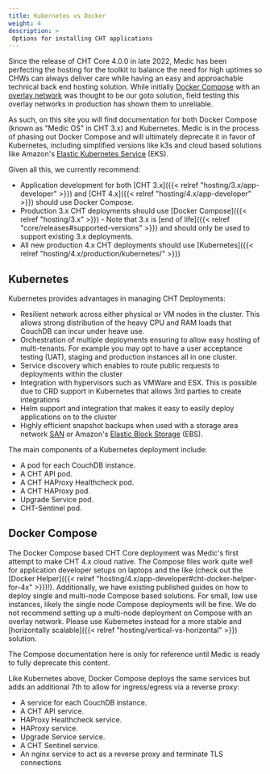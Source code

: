 ```yaml
---
title: Kubernetes vs Docker
weight: 4
description: >
 Options for installing CHT applications
---
```


Since the release of CHT Core 4.0.0 in late 2022, Medic has been perfecting the hosting for the toolkit to balance the need for high uptimes so CHWs can always deliver care while having an easy and approachable technical back end hosting solution.  While initially [Docker Compose](https://docs.docker.com/compose/) with an [overlay network](https://docs.docker.com/compose/networking/#multi-host-networking) was thought to be our goto solution, field testing this overlay networks in production has shown them to unreliable.  

As such, on this site you will find documentation for both Docker Compose (known as "Medic OS" in CHT 3.x) and Kubernetes. Medic is in the process of phasing out Docker Compose and will ultimately deprecate it in favor of Kubernetes, including simplified versions like k3s and cloud based solutions like Amazon's [Elastic Kubernetes Service](https://aws.amazon.com/eks/) (EKS).

Given all this, we currently recommend:
* Application development for both [CHT 3.x]({{< relref "hosting/3.x/app-developer" >}}) and [CHT 4.x]({{< relref "hosting/4.x/app-developer" >}}) should use Docker Compose.
* Production 3.x CHT deployments should use [Docker Compose]({{< relref "hosting/3.x" >}})  - Note that 3.x is [end of life]({{< relref "core/releases#supported-versions" >}})  and should only be used to support existing 3.x deployments.
* All new production 4.x CHT deployments should use [Kubernetes]({{< relref "hosting/4.x/production/kubernetes/" >}})

## Kubernetes

Kubernetes provides advantages in managing CHT Deployments:

* Resilient network across either physical or VM nodes in the cluster. This allows strong distribution of the heavy CPU and RAM loads that CouchDB can incur under heave use.
* Orchestration of multiple deployments ensuring to allow easy hosting of multi-tenants. For example you may opt to have a user acceptance testing (UAT), staging and production instances all in one cluster.  
* Service discovery which  enables to route public requests to deployments within the cluster 
* Integration with hypervisors such as VMWare and ESX. This is possible due to CRD support in Kubernetes that allows 3rd parties to create integrations
* Helm support and integration that makes it easy to easily deploy applications on to the cluster
* Highly efficient snapshot backups when used with a storage area network [SAN](https://en.wikipedia.org/wiki/Storage_area_network) or Amazon's [Elastic Block Storage](https://aws.amazon.com/ebs/) (EBS).

The main components of a Kubernetes deployment include:

* A pod for each CouchDB instance.
* A CHT API pod.
* A CHT HAProxy Healthcheck pod.
* A CHT HAProxy pod.
* Upgrade Service pod.
* CHT-Sentinel pod.

## Docker Compose

The Docker Compose based CHT Core deployment  was Medic's first attempt to make CHT 4.x cloud native.  The Compose files work quite well for application developer setups on laptops and the like (check out the [Docker Helper]({{< relref "hosting/4.x/app-developer#cht-docker-helper-for-4x" >}})!). Additionally, we have existing published guides on how to deploy single and multi-node Compose based solutions.  For small, low use instances, likely the single node Compose deployments will be fine.  We do not recommend setting up a multi-node deployment on Compose with an overlay network.  Please use Kubernetes instead for a more stable and [horizontally scalable]({{< relref "hosting/vertical-vs-horizontal" >}}) solution.

The Compose documentation here is only for reference until Medic is ready to fully deprecate this content.

Like Kubernetes above, Docker Compose deploys the same services but adds an additional 7th to allow for ingress/egress via a reverse proxy:

* A service for each CouchDB instance.
* A CHT API service.
* HAProxy Healthcheck service.
* HAProxy service.
* Upgrade Service service.
* A CHT Sentinel service.
* An nginx service to act as a reverse proxy and terminate TLS connections